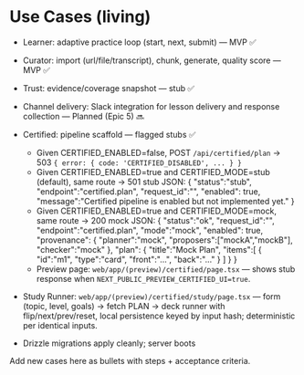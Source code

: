 # Use Cases (living)
- Learner: adaptive practice loop (start, next, submit) — MVP ✅
- Curator: import (url/file/transcript), chunk, generate, quality score — MVP ✅
- Trust: evidence/coverage snapshot — stub ✅
- Channel delivery: Slack integration for lesson delivery and response collection — Planned (Epic 5) 🔜

- Certified: pipeline scaffold — flagged stubs ✅
  - Given CERTIFIED_ENABLED=false, POST `/api/certified/plan` → 503 `{ error: { code: 'CERTIFIED_DISABLED', ... } }`
  - Given CERTIFIED_ENABLED=true and CERTIFIED_MODE=stub (default), same route → 501 stub JSON:
    {
      "status":"stub",
      "endpoint":"certified.plan",
      "request_id":"<uuid-v4>",
      "enabled": true,
      "message":"Certified pipeline is enabled but not implemented yet."
    }
  - Given CERTIFIED_ENABLED=true and CERTIFIED_MODE=mock, same route → 200 mock JSON:
    {
      "status":"ok",
      "request_id":"<uuid>",
      "endpoint":"certified.plan",
      "mode":"mock",
      "enabled": true,
      "provenance": { "planner":"mock", "proposers":["mockA","mockB"], "checker":"mock" },
      "plan": { "title":"Mock Plan", "items":[ { "id":"m1", "type":"card", "front":"...", "back":"..." } ] }
    }
  - Preview page: `web/app/(preview)/certified/page.tsx` — shows stub response when `NEXT_PUBLIC_PREVIEW_CERTIFIED_UI=true`.
 - Study Runner: `web/app/(preview)/certified/study/page.tsx` — form (topic, level, goals) → fetch PLAN → deck runner with flip/next/prev/reset, local persistence keyed by input hash; deterministic per identical inputs.
  - Drizzle migrations apply cleanly; server boots

Add new cases here as bullets with steps + acceptance criteria.
